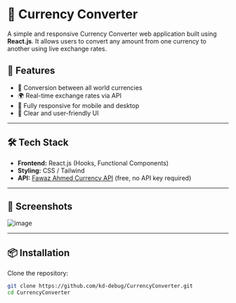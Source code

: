 # 💱 Currency Converter

A simple and responsive Currency Converter web application built using **React.js**. It allows users to convert any amount from one currency to another using live exchange rates.


## 🚀 Features

- 🔁 Conversion between all world currencies
- 🌍 Real-time exchange rates via API
- 📱 Fully responsive for mobile and desktop
- 🔎 Clear and user-friendly UI

---

## 🛠️ Tech Stack

- **Frontend:** React.js (Hooks, Functional Components)
- **Styling:** CSS / Tailwind 
- **API:** [Fawaz Ahmed Currency API](https://github.com/fawazahmed0/currency-api) (free, no API key required)

---

## 📸 Screenshots

<!-- Add your app screenshots here -->
![image](https://github.com/user-attachments/assets/14a70066-1b57-4b79-a155-4ce5cc329520)

---

## 📦 Installation

Clone the repository:

```bash
git clone https://github.com/kd-debug/CurrencyConverter.git
cd CurrencyConverter
